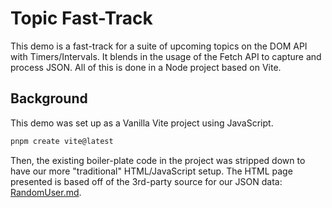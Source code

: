 # Topic Fast-Track

This demo is a fast-track for a suite of upcoming topics on the DOM API with Timers/Intervals. It blends in the usage of the Fetch API to capture and process JSON. All of this is done in a Node project based on Vite.

## Background

This demo was set up as a Vanilla Vite project using JavaScript.

```ps
pnpm create vite@latest
```

Then, the existing boiler-plate code in the project was stripped down to have our more "traditional" HTML/JavaScript setup. The HTML page presented is based off of the 3rd-party source for our JSON data: [RandomUser.md](https://randomuser.me).
